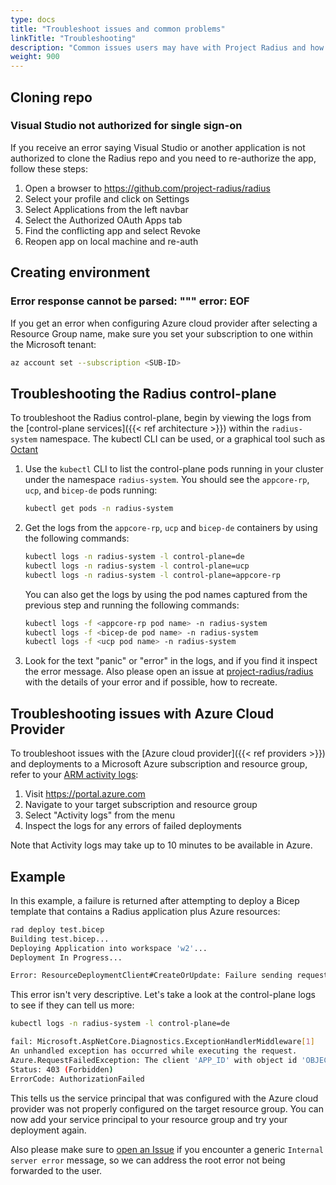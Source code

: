 ```yaml
---
type: docs
title: "Troubleshoot issues and common problems"
linkTitle: "Troubleshooting"
description: "Common issues users may have with Project Radius and how to address them"
weight: 900
---
```


## Cloning repo

### Visual Studio not authorized for single sign-on

If you receive an error saying Visual Studio or another application is not authorized to clone the Radius repo and you need to re-authorize the app, follow these steps:

1. Open a browser to https://github.com/project-radius/radius
1. Select your profile and click on Settings
1. Select Applications from the left navbar
1. Select the Authorized OAuth Apps tab
1. Find the conflicting app and select Revoke
1. Reopen app on local machine and re-auth

## Creating environment

### Error response cannot be parsed: """ error: EOF

If you get an error when configuring Azure cloud provider after selecting a Resource Group name, make sure you set your subscription to one within the Microsoft tenant:

```bash
az account set --subscription <SUB-ID>
```

## Troubleshooting the Radius control-plane

To troubleshoot the Radius control-plane, begin by viewing the logs from the [control-plane services]({{< ref architecture >}}) within the `radius-system` namespace. The kubectl CLI can be used, or a graphical tool such as [Octant](https://octant.dev/)

1. Use the `kubectl` CLI to list the control-plane pods running in your cluster under the namespace `radius-system`. You should see the `appcore-rp`, `ucp`, and `bicep-de` pods running:

   ```bash
   kubectl get pods -n radius-system
   ```

2. Get the logs from the `appcore-rp`, `ucp` and `bicep-de` containers by using the following commands:

   ```bash
   kubectl logs -n radius-system -l control-plane=de
   kubectl logs -n radius-system -l control-plane=ucp
   kubectl logs -n radius-system -l control-plane=appcore-rp
   ```

   You can also get the logs by using the pod names captured from the previous step and running the following commands:

   ```bash
   kubectl logs -f <appcore-rp pod name> -n radius-system
   kubectl logs -f <bicep-de pod name> -n radius-system
   kubectl logs -f <ucp pod name> -n radius-system
   ```

3. Look for the text "panic" or "error" in the logs, and if you find it inspect the error message. Also please open an issue at [project-radius/radius](https://github.com/project-radius/radius/issues/new?assignees=&labels=kind%2Fbug&template=bug.md&title=%3CBUG+TITLE%3E) with the details of your error and if possible, how to recreate.

## Troubleshooting issues with Azure Cloud Provider

To troubleshoot issues with the [Azure cloud provider]({{< ref providers >}}) and deployments to a Microsoft Azure subscription and resource group, refer to your [ARM activity logs](https://docs.microsoft.com/azure/azure-monitor/essentials/activity-log):

1. Visit https://portal.azure.com
1. Navigate to your target subscription and resource group
1. Select "Activity logs" from the menu
1. Inspect the logs for any errors of failed deployments

Note that Activity logs may take up to 10 minutes to be available in Azure.

## Example

In this example, a failure is returned after attempting to deploy a Bicep template that contains a Radius application plus Azure resources:

```bash
rad deploy test.bicep
Building test.bicep...
Deploying Application into workspace 'w2'...
Deployment In Progress...

Error: ResourceDeploymentClient#CreateOrUpdate: Failure sending request: StatusCode=0 -- Original Error: Code="InternalServerError" Message="Internal server error."
```

This error isn't very descriptive. Let's take a look at the control-plane logs to see if they can tell us more:

```bash
kubectl logs -n radius-system -l control-plane=de

fail: Microsoft.AspNetCore.Diagnostics.ExceptionHandlerMiddleware[1]
An unhandled exception has occurred while executing the request.
Azure.RequestFailedException: The client 'APP_ID' with object id 'OBJECT_ID' does not have authorization to perform action 'Microsoft.Resources/subscriptions/resourcegroups/read' over scope '/subscriptions/SUBSCRIPTION_ID/resourcegroups/radius-rg-MZ94f' or the scope is invalid. If access was recently granted, please refresh your credentials.
Status: 403 (Forbidden)
ErrorCode: AuthorizationFailed
```

This tells us the service principal that was configured with the Azure cloud provider was not properly configured on the target resource group. You can now add your service principal to your resource group and try your deployment again.

Also please make sure to [open an Issue](https://github.com/project-radius/radius/issues/new?assignees=&labels=kind%2Fbug&template=bug.md&title=%3CBUG+TITLE%3E) if you encounter a generic `Internal server error` message, so we can address the root error not being forwarded to the user.
